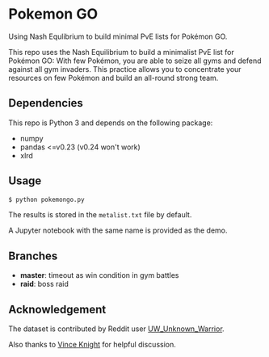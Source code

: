 # Pokemon GO
Using Nash Equlibrium to build minimal PvE lists for Pokémon GO.

This repo uses the Nash Equilibrium to build a minimalist PvE list for Pokémon GO: With few Pokémon, you are able to seize all gyms and defend against all gym invaders. 
This practice allows you to concentrate your resources on few Pokémon and build an all-round strong team.

## Dependencies
This repo is Python 3 and depends on the following package:
- numpy
- pandas <=v0.23 (v0.24 won't work)
- xlrd

## Usage
```python
$ python pokemongo.py
```

The results is stored in the `metalist.txt` file by default.

A Jupyter notebook with the same name is provided as the demo.

## Branches
- **master**: timeout as win condition in gym battles
- **raid**: boss raid

## Acknowledgement
The dataset is contributed by Reddit user [UW_Unknown_Warrior](https://www.reddit.com/user/UW_Unknown_Warrior).

Also thanks to [Vince Knight](https://github.com/drvinceknight) for helpful discussion.
